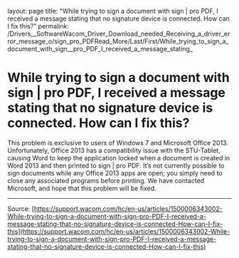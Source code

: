layout: page
title: "While trying to sign a document with sign | pro PDF, I received a message stating that no signature device is connected. How can I fix this?"
permalink: /Drivers__SoftwareWacom_Driver_Download_needed_Receiving_a_driver_error_message_o/sign_pro_PDFRead_More/Last/First/While_trying_to_sign_a_document_with_sign__pro_PDF_I_received_a_message_stating_

# While trying to sign a document with sign | pro PDF, I received a message stating that no signature device is connected. How can I fix this?

This problem is exclusive to users of Windows 7 and Microsoft Office 2013. Unfortunately, Office 2013 has a compatibility issue with the STU-Tablet, causing Word to keep the application locked when a document is created in Word 2013 and then printed to sign | pro PDF. It’s not currently possible to sign documents while any Office 2013 apps are open; you simply need to close any associated programs before printing. We have contacted Microsoft, and hope that this problem will be fixed.

---
Source: [https://support.wacom.com/hc/en-us/articles/1500006343002-While-trying-to-sign-a-document-with-sign-pro-PDF-I-received-a-message-stating-that-no-signature-device-is-connected-How-can-I-fix-this](https://support.wacom.com/hc/en-us/articles/1500006343002-While-trying-to-sign-a-document-with-sign-pro-PDF-I-received-a-message-stating-that-no-signature-device-is-connected-How-can-I-fix-this)

